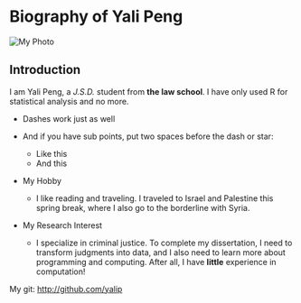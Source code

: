 # Biography of Yali Peng

![My Photo](http://a.cphotos.bdimg.com/timg?image&quality=100&size=b4000_4000&sec=1522282548&di=e1cb1be8645fec00b8d278da56bb35d5&src=http://i1.sinaimg.cn/edu/2012/0709/U2996P352DT20120709111521.jpg)

## Introduction

I am Yali Peng, a *J.S.D.* student from **the law school**. I have only used R for statistical analysis and no more. 

- Dashes work just as well
- And if you have sub points, put two spaces before the dash or star:
  - Like this
  - And this
  
- My Hobby
  - I like reading and traveling. I traveled to Israel and Palestine this spring break, where I also go to the borderline with Syria. 
  
- My Research Interest
  - I specialize in criminal justice. To complete my dissertation, I need to transform judgments into data, and I also need to learn more about programming and computing. After all, I have __little__ experience in computation!



My git: http://github.com/yalip
